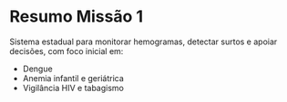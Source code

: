 # Resumo Missão 1

Sistema estadual para monitorar hemogramas, detectar surtos e apoiar decisões, com foco inicial em:
- Dengue
- Anemia infantil e geriátrica
- Vigilância HIV e tabagismo
